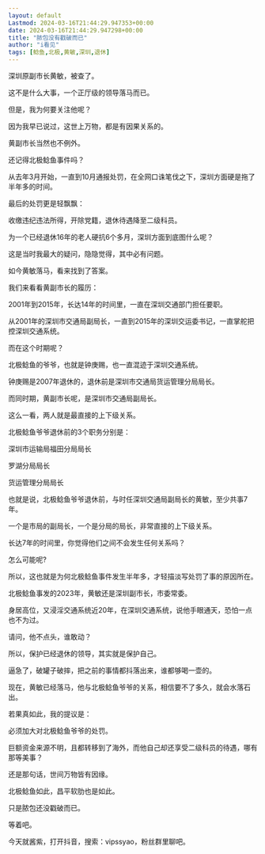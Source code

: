 ```yaml
---
layout: default
Lastmod: 2024-03-16T21:44:29.947353+00:00
date: 2024-03-16T21:44:29.947298+00:00
title: "脓包没有戳破而已"
author: "i看见"
tags: [鲶鱼,北极,黄敏,深圳,退休]
---
```


深圳原副市长黄敏，被查了。

这不是什么大事，一个正厅级的领导落马而已。

但是，我为何要关注他呢？

因为我早已说过，这世上万物，都是有因果关系的。

黄副市长当然也不例外。

还记得北极鲶鱼事件吗？

从去年3月开始，一直到10月通报处罚，在全网口诛笔伐之下，深圳方面硬是拖了半年多的时间。

最后的处罚更是轻飘飘：

收缴违纪违法所得，开除党籍，退休待遇降至二级科员。

为一个已经退休16年的老人硬抗6个多月，深圳方面到底图什么呢？

这是当时我最大的疑问，隐隐觉得，其中必有问题。

如今黄敏落马，看来找到了答案。

我们来看看黄副市长的履历：

2001年到2015年，长达14年的时间里，一直在深圳交通部门担任要职。

从2001年的深圳市交通局副局长，一直到2015年的深圳交运委书记，一直掌舵把控深圳交通系统。

而在这个时期呢？

北极鲶鱼的爷爷，也就是钟庚赐，也一直混迹于深圳交通系统。

钟庚赐是2007年退休的，退休前是深圳市交通局货运管理分局局长。

而同时期，黄副市长呢，是深圳市交通局副局长。

这么一看，两人就是最直接的上下级关系。

北极鲶鱼爷爷退休前的3个职务分别是：

深圳市运输局福田分局局长

罗湖分局局长

货运管理分局局长

也就是说，北极鲶鱼爷爷退休前，与时任深圳交通局副局长的黄敏，至少共事7年。

一个是市局的副局长，一个是分局的局长，非常直接的上下级关系。

长达7年的时间里，你觉得他们之间不会发生任何关系吗？

怎么可能呢?

所以，这也就是为何北极鲶鱼事件发生半年多，才轻描淡写处罚了事的原因所在。

北极鲶鱼事发的2023年，黄敏还是深圳副市长，市委常委。

身居高位，又浸淫交通系统近20年，在深圳交通系统，说他手眼通天，恐怕一点也不为过。

请问，他不点头，谁敢动？

所以，保护已经退休的领导，其实就是保护自己。

逼急了，破罐子破摔，把之前的事情都抖落出来，谁都够喝一壶的。

现在，黄敏已经落马，他与北极鲶鱼爷爷的关系，相信要不了多久，就会水落石出。

若果真如此，我的提议是：

必须加大对北极鲶鱼爷爷的处罚。

巨额资金来源不明，且都转移到了海外，而他自己却还享受二级科员的待遇，哪有那等美事？

还是那句话，世间万物皆有因缘。

北极鲶鱼如此，昌平软肋也是如此。

只是脓包还没戳破而已。

等着吧。

今天就酱紫，打开抖音，搜索：vipssyao，粉丝群里聊吧。

